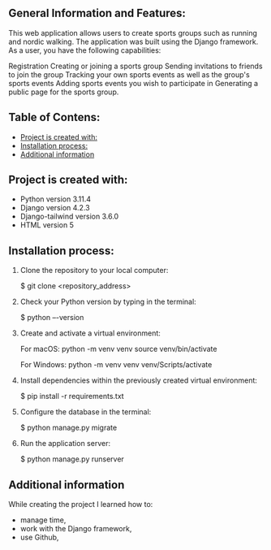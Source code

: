 ## General Information and Features:

This web application allows users to create sports groups such as running and nordic walking. 
The application was built using the Django framework. 
As a user, you have the following capabilities:

Registration
Creating or joining a sports group
Sending invitations to friends to join the group
Tracking your own sports events as well as the group's sports events
Adding sports events you wish to participate in
Generating a public page for the sports group.

## Table of Contens:

<!-- toc -->

- [Project is created with:](#project-is-created-with)
- [Installation process:](#installation-process)
- [Additional information](#additional-information)

<!-- tocstop -->

## Project is created with:
- Python version 3.11.4
- Django version 4.2.3
- Django-tailwind version 3.6.0
- HTML version 5



## Installation process:
1. Clone the repository to your local computer:

    $ git clone <repository_address>

2. Check your Python version by typing in the terminal:

    $ python –-version 

3. Create and activate a virtual environment:

    For macOS:
    python -m venv venv
    source venv/bin/activate

    For Windows:
    python -m venv venv
    venv/Scripts/activate


4. Install dependencies within the previously created virtual environment:

    $ pip install -r requirements.txt

5. Configure the database in the terminal:

    $ python manage.py migrate

6. Run the application server:

    $ python manage.py runserver

## Additional information


While creating the project I learned how to:
- manage time,
- work with the Django framework,
- use Github,